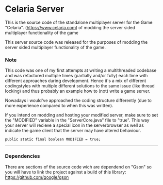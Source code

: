 # Celaria Server

This is the source code of the standalone multiplayer server for the Game "Celaria". (https://www.celaria.com)
of modding the server sided multiplayer functionality of the game 

This server source code was released for the purposes of modding the server sided multiplayer functionality of the game.

### Note

This code was one of my first attempts at writing a multithreaded codebase and was refactored
multiple times (partially and/or fully) each time with different approaches during development. Hence it's a mix of different codingstyles
with multiple different solutions to the same issue (like thread locking) and thus probably an example how to (not) write a game server.

Nowadays i would've approached the coding structure differently (due to more experience compared to when this was written).

If you intend on modding and hosting your modified server, make sure to set the "MODIFIED" variable in the "ServerCore.java" file to "true".
This way your server will recieve a special icon in the serverbrowser as well as indicate the game client that the server may have altered behaviour.
```
public static final boolean MODIFIED = true;
```
-----------


### Dependencies
There are sections of the source code wich are dependend on "Gson" so you will have to link the project against a build of this library:
https://github.com/google/gson